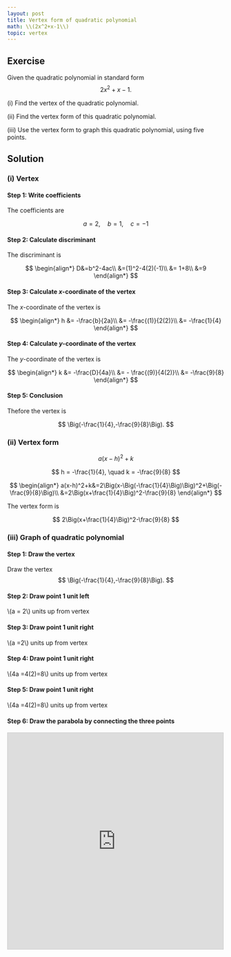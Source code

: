 ```yaml
---
layout: post
title: Vertex form of quadratic polynomial
math: \\(2x^2+x-1\\)
topic: vertex
---
```


## Exercise

Given the quadratic polynomial in standard form
$$
2x^2+x-1.
$$

(i) Find the vertex of the quadratic polynomial.

(ii) Find the vertex form of this quadratic polynomial.

(iii) Use the vertex form to graph this quadratic polynomial, using five points.

## Solution

### (i) Vertex

#### Step 1: Write coefficients

The coefficients are

$$
a=2, \quad b=1,\quad c=-1
$$

#### Step 2: Calculate discriminant

The discriminant is

$$
\begin{align*}
D&=b^2-4ac\\
&=(1)^2-4(2)(-1)\\
&= 1+8\\
&=9
\end{align*}
$$

#### Step 3: Calculate *x*-coordinate of the vertex

The *x*-coordinate of the vertex is

$$
\begin{align*}
h &= -\frac{b}{2a}\\
&= -\frac{(1)}{2(2)}\\
&= -\frac{1}{4}
\end{align*}
$$

#### Step 4: Calculate *y*-coordinate of the vertex

The *y*-coordinate of the vertex is

$$
\begin{align*}
k &= -\frac{D}{4a}\\
&= - \frac{(9)}{4(2)}\\
&= -\frac{9}{8}
\end{align*}
$$

#### Step 5: Conclusion

Thefore the vertex is

$$
\Big(-\frac{1}{4},-\frac{9}{8}\Big).
$$

### (ii) Vertex form

$$
a(x-h)^2+k
$$

$$
h = -\frac{1}{4}, \quad k = -\frac{9}{8}
$$


$$
\begin{align*}
a(x-h)^2+k&=2\Big(x-\Big(-\frac{1}{4}\Big)\Big)^2+\Big(-\frac{9}{8}\Big)\\
&=2\Big(x+\frac{1}{4}\Big)^2-\frac{9}{8}
\end{align*}
$$

The vertex form is

$$
2\Big(x+\frac{1}{4}\Big)^2-\frac{9}{8}
$$

### (iii) Graph of quadratic polynomial

#### Step 1: Draw the vertex

Draw the vertex
$$
\Big(-\frac{1}{4},-\frac{9}{8}\Big).
$$

#### Step 2: Draw point 1 unit left

\\(a = 2\\) units up from vertex

#### Step 3: Draw point 1 unit right

\\(a =2\\) units up from vertex

#### Step 4: Draw point 1 unit right

\\(4a =4(2)=8\\) units up from vertex

#### Step 5: Draw point 1 unit right

\\(4a =4(2)=8\\) units up from vertex

#### Step 6: Draw the parabola by connecting the three points

<iframe src="https://www.desmos.com/calculator/a3hydlapfq?embed" width="500" height="500" style="border: 1px solid #ccc" frameborder=0></iframe>